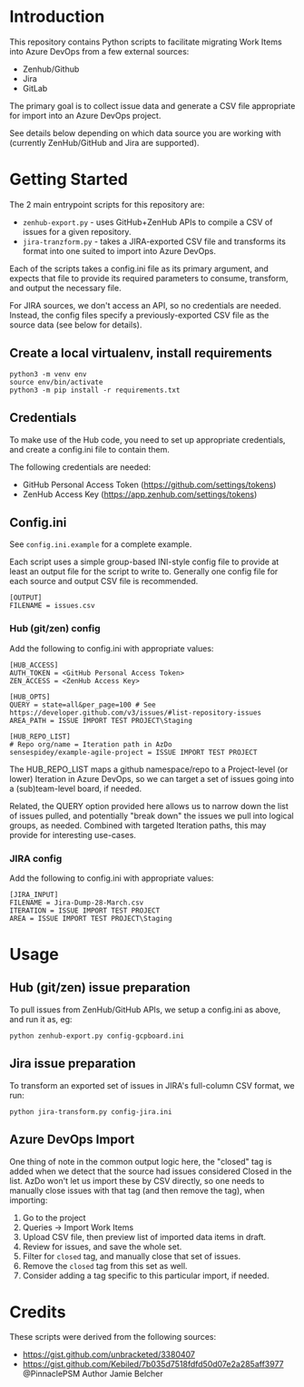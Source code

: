 # Introduction

This repository contains Python scripts to facilitate migrating Work Items into Azure DevOps from a few external sources:

- Zenhub/Github
- Jira
- GitLab

The primary goal is to collect issue data and generate a CSV file appropriate for import into an Azure DevOps project.

See details below depending on which data source you are working with (currently ZenHub/GitHub and Jira are supported).

# Getting Started

The 2 main entrypoint scripts for this repository are:

* `zenhub-export.py` - uses GitHub+ZenHub APIs to compile a CSV of issues for a given repository.
* `jira-tranzform.py` - takes a JIRA-exported CSV file and transforms its format into one suited to import into Azure DevOps.

Each of the scripts takes a config.ini file as its primary argument, and expects
that file to provide its required parameters to consume, transform, and output
the necessary file.

For JIRA sources, we don't access an API, so no credentials are needed. Instead, the config files specify a previously-exported CSV file as the source data (see below for details).

## Create a local virtualenv, install requirements

```
python3 -m venv env
source env/bin/activate
python3 -m pip install -r requirements.txt
```

## Credentials

To make use of the Hub code, you need to set up appropriate credentials, and
create a config.ini file to contain them.

The following credentials are needed:

- GitHub Personal Access Token (https://github.com/settings/tokens)
- ZenHub Access Key (https://app.zenhub.com/settings/tokens)

##  Config.ini

See `config.ini.example` for a complete example.

Each script uses a simple group-based INI-style config file to provide at least
an output file for the script to write to.  Generally one config file for each
source and output CSV file is recommended.

```
[OUTPUT]
FILENAME = issues.csv
```

### Hub (git/zen) config

Add the following to config.ini with appropriate values:

```
[HUB_ACCESS]
AUTH_TOKEN = <GitHub Personal Access Token>
ZEN_ACCESS = <ZenHub Access Key>

[HUB_OPTS]
QUERY = state=all&per_page=100 # See https://developer.github.com/v3/issues/#list-repository-issues
AREA_PATH = ISSUE IMPORT TEST PROJECT\Staging

[HUB_REPO_LIST]
# Repo org/name = Iteration path in AzDo
sensespidey/example-agile-project = ISSUE IMPORT TEST PROJECT
```

The HUB_REPO_LIST maps a github namespace/repo to a Project-level (or lower)
Iteration in Azure DevOps, so we can target a set of issues going into a (sub)team-level board, if needed.

Related, the QUERY option provided here allows us to narrow down the list of
issues pulled, and potentially "break down" the issues we pull into logical groups, as needed. Combined with targeted Iteration paths, this may provide for interesting use-cases.

### JIRA config

Add the following to config.ini with appropriate values:

```
[JIRA_INPUT]
FILENAME = Jira-Dump-28-March.csv
ITERATION = ISSUE IMPORT TEST PROJECT
AREA = ISSUE IMPORT TEST PROJECT\Staging
```

# Usage

## Hub (git/zen) issue preparation

To pull issues from ZenHub/GitHub APIs, we setup a config.ini as above, and run it as, eg:

```
python zenhub-export.py config-gcpboard.ini
```

## Jira issue preparation

To transform an exported set of issues in JIRA's full-column CSV format, we run:

```
python jira-transform.py config-jira.ini
```

## Azure DevOps Import

One thing of note in the common output logic here, the "closed" tag is added when we detect that the source had issues considered Closed in the list. AzDo won't let us import these by CSV directly, so one needs to manually close issues with that tag (and then remove the tag), when importing:

1. Go to the project
2. Queries -> Import Work Items
3. Upload CSV file, then preview list of imported data items in draft.
4. Review for issues, and save the whole set.
5. Filter for `closed` tag, and manually close that set of issues.
6. Remove the `closed` tag from this set as well.
7. Consider adding a tag specific to this particular import, if needed.

# Credits

These scripts were derived from the following sources:

* https://gist.github.com/unbracketed/3380407
* https://gist.github.com/Kebiled/7b035d7518fdfd50d07e2a285aff3977 @PinnaclePSM Author Jamie Belcher

